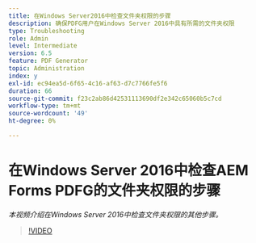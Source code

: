 ```yaml
---
title: 在Windows Server2016中检查文件夹权限的步骤
description: 确保PDFG用户在Windows Server 2016中具有所需的文件夹权限
type: Troubleshooting
role: Admin
level: Intermediate
version: 6.5
feature: PDF Generator
topic: Administration
index: y
exl-id: ec94ea5d-6f65-4c16-af63-d7c7766fe5f6
duration: 66
source-git-commit: f23c2ab86d42531113690df2e342c65060b5c7cd
workflow-type: tm+mt
source-wordcount: '49'
ht-degree: 0%

---
```


# 在Windows Server 2016中检查AEM Forms PDFG的文件夹权限的步骤

*本视频介绍在Windows Server 2016中检查文件夹权限的其他步骤。*

>[!VIDEO](https://video.tv.adobe.com/v/335519?quality=12&learn=on)
